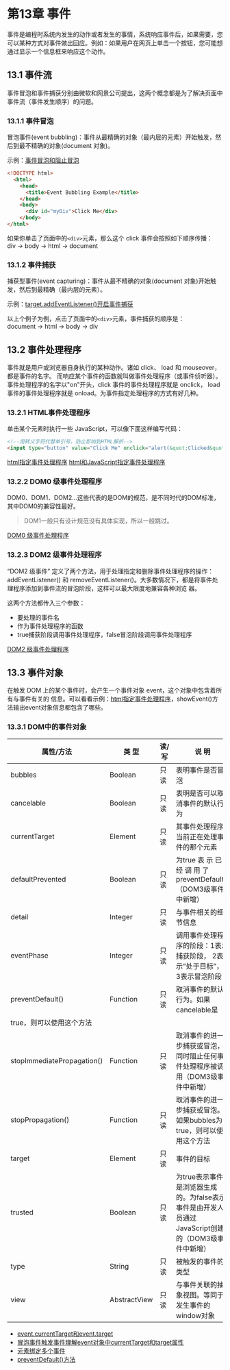 # 第13章 事件
事件是编程时系统内发生的动作或者发生的事情，系统响应事件后，如果需要，您可以某种方式对事件做出回应。例如：如果用户在网页上单击一个按钮，您可能想通过显示一个信息框来响应这个动作。

## 13.1 事件流
事件冒泡和事件捕获分别由微软和网景公司提出，这两个概念都是为了解决页面中事件流（事件发生顺序）的问题。

### 13.1.1 事件冒泡
冒泡事件(event bubbling)：事件从最精确的对象（最内层的元素）开始触发，然后到最不精确的对象(document 对象)。

示例：[事件冒泡和阻止冒泡](./13.1/eventBubbling.html)
```html
<!DOCTYPE html>
  <html>
    <head>
      <title>Event Bubbling Example</title>
    </head>
    <body>
      <div id="myDiv">Click Me</div>
    </body>
</html>
```

如果你单击了页面中的```<div>```元素，那么这个 click 事件会按照如下顺序传播：  
div -> body -> html -> document

### 13.1.2 事件捕获
捕获型事件(event capturing)：事件从最不精确的对象(document 对象)开始触发，然后到最精确（最内层的元素）。  

示例：[target.addEventListener()开启事件捕获](./13.1/eventcapturing.html)

以上个例子为例，点击了页面中的```<div>```元素，事件捕获的顺序是：  
document -> html -> body -> div

## 13.2 事件处理程序
事件就是用户或浏览器自身执行的某种动作。诸如 click、 load 和 mouseover，都是事件的名字。
而响应某个事件的函数就叫做事件处理程序（或事件侦听器）。事件处理程序的名字以"on"开头，click 事件的事件处理程序就是 onclick， load 事件的事件处理程序就是 onload。为事件指定处理程序的方式有好几种。

### 13.2.1 HTML事件处理程序
单击某个元素时执行一些 JavaScript，可以像下面这样编写代码：
```html
<!--用转义字符代替单引号，防止影响到HTML解析-->
<input type="button" value="Click Me" onclick="alert(&quot;Clicked&quot;)" />
```

[html指定事件处理程序](./13.2/HTMLEventHandlerExample01.html)
[html和JavaScript指定事件处理程序](./13.2/HTMLEventHandlerExample05.html)

### 13.2.2 DOM0 级事件处理程序
DOM0、DOM1、DOM2...这些代表的是DOM的规范，是不同时代的DOM标准，其中DOM0的兼容性最好。

> DOM1一般只有设计规范没有具体实现，所以一般跳过。

[DOM0 级事件处理程序](./13.2/DOMLevel0EventHandlerExample01.html)

### 13.2.3 DOM2 级事件处理程序
“DOM2 级事件” 定义了两个方法，用于处理指定和删除事件处理程序的操作： addEventListener()
和 removeEventListener()。大多数情况下，都是将事件处理程序添加到事件流的冒泡阶段，这样可以最大限度地兼容各种浏览
器。

这两个方法都传入三个参数：
- 要处理的事件名
- 作为事件处理程序的函数
- true捕获阶段调用事件处理程序，false冒泡阶段调用事件处理程序

[DOM2 级事件处理程序](./13.2/DOMLevel2EventHandlerExample01.html)

## 13.3 事件对象
在触发 DOM 上的某个事件时，会产生一个事件对象 event，这个对象中包含着所有与事件有关的
信息。可以看看示例：[html指定事件处理程序](./13.2/HTMLEventHandlerExample01.html)，showEvent()方法输出event对象信息都包含了哪些。

### 13.3.1 DOM中的事件对象

| 属性/方法 | 类 型 | 读/写 | 说 明 |
| ---- | ---- | ---- | ---- |
| bubbles | Boolean | 只读 | 表明事件是否冒泡 |
| cancelable | Boolean | 只读 | 表明是否可以取消事件的默认行为 |
| currentTarget | Element | 只读 | 其事件处理程序当前正在处理事件的那个元素 |
| defaultPrevented | Boolean | 只读 | 为true 表 示 已 经 调 用 了 preventDefault()（DOM3级事件中新增） |
| detail | Integer | 只读 | 与事件相关的细节信息 |
| eventPhase | Integer | 只读 | 调用事件处理程序的阶段：1表示捕获阶段， 2表示“处于目标”， 3表示冒泡阶段 |
| preventDefault() | Function | 只读 | 取消事件的默认行为。如果cancelable是
true，则可以使用这个方法 |
| stopImmediatePropagation() | Function | 只读 | 取消事件的进一步捕获或冒泡，同时阻止任何事件处理程序被调用（DOM3级事件中新增） |
| stopPropagation() | Function | 只读 | 取消事件的进一步捕获或冒泡。如果bubbles为true，则可以使用这个方法 |
| target | Element | 只读 | 事件的目标 |
| trusted | Boolean | 只读 | 为true表示事件是浏览器生成的。为false表示事件是由开发人员通过JavaScript创建的（DOM3级事件中新增） |
| type | String | 只读 | 被触发的事件的类型 |
| view | AbstractView | 只读 | 与事件关联的抽象视图。等同于发生事件的window对象 |

* [event.currentTarget和event.target](./13.3/DOMEventObjectExample01.html)
* [冒泡事件触发事件理解event对象中currentTarget和target属性](./13.3/DOMEventObjectExample02.html)
* [元素绑定多个事件](./13.3/DOMEventObjectExample03.html)
* [preventDefault()方法](./13.3/DOMEventObjectExample04.html)